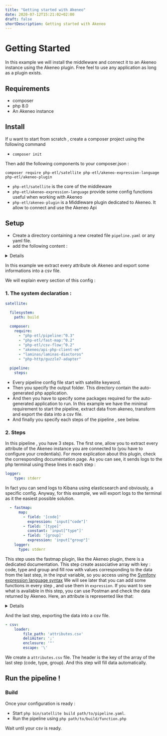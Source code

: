 ```yaml
---
title: "Getting started with Akeneo"
date: 2020-07-12T15:21:02+02:00
draft: false
shortDescription: Getting started with Akeneo
---
```


# Getting Started

In this example we will install the middleware and connect it to an Akeneo instance using the Akeneo plugin. Free feel
to use any application as long as a plugin exists.

## Requirements

- composer
- php 8.0
- An Akeneo instance

## Install

If u want to start from scratch , create a composer project using the following command

- `composer init`

Then add the following components to your composer.json :

```
composer require php-etl/satellite php-etl/akeneo-expression-language php-etl/akeneo-plugin
```

- `php-etl/satellite` is the core of the middleware
- `php-etl/akeneo-expression-language` provide some config functions useful when working with Akeneo
- `php-etl/akeneo-plugin` is a Middleware plugin dedicated to Akeneo. It allow to connect and use the Akeneo Api

## Setup

- Create a directory containing a new created file `pipeline.yaml` or any yaml file.
- add the following content :


<details>

```yaml
satellite:

  filesystem:
    path: build

  composer:
    require:
      - "php-etl/pipeline:^0.3"
      - "php-etl/fast-map:^0.2"
      - "php-etl/csv-flow:^0.2"
      - "akeneo/api-php-client-ee"
      - "laminas/laminas-diactoros"
      - "php-http/guzzle7-adapter"

  pipeline:
    steps:
      - akeneo:
          enterprise: false
          extractor:
            type: attribute
            method: all
          client:
            api_url: 'api_url'
            client_id: 'client_id'
            secret: 'secret'
            username: 'username'
            password: 'password'
        logger:
          type: stderr
      - fastmap:
          map:
            - field: '[code]'
              expression: 'input["code"]'
            - field: '[type]'
              constant: 'input["type"]'
            - field: '[group]'
              expression: 'input["group"]'
        logger:
          type: stderr
      - csv:
          loader:
            file_path: 'attributes.csv'
            delimiter: ';'
            enclosure: '"'
            escape: '\'

```

</details>

In this example we extract every attribute ok Akeneo and export some informations into a csv file.

We will explain every section of this config :

### 1. The system declaration :
```yaml
satellite:

  filesystem:
    path: build
    
  composer:
    require:
      - "php-etl/pipeline:^0.3"
      - "php-etl/fast-map:^0.2"
      - "php-etl/csv-flow:^0.2"
      - "akeneo/api-php-client-ee"
      - "laminas/laminas-diactoros"
      - "php-http/guzzle7-adapter"
      
  pipeline:
    steps:
```

- Every pipeline config file start with satellite keyword.
- Then you specify the output folder. This directory contain the auto-generated php application.
- And then you have to specify some packages required for the auto-generated application to run.
In this example we have the minimal requirement to start the pipeline, extract data from akeneo,
transform and export the data into a csv file.
- And finally you specify each steps of the pipeline , see below.

### 2. Steps 

In this pipeline , you have 3 steps.
The first one, allow you to extract every attribute of the Akeneo instance you are connected to
(you have to configure your credentials).
For more explication about this plugin, check the corresponding documentation page.
As you can see, it sends logs to the php terminal using these lines in each step :

```yaml
logger:
    type: stderr
```
In fact you can send logs to Kibana using elasticsearch and obviously, a specific config.
Anyway, for this example, we will export logs to the terminal as it the easiest possible solution.

```yaml
  - fastmap:
      map:
        - field: '[code]'
          expression: 'input["code"]'
        - field: '[type]'
          constant: 'input["type"]'
        - field: '[group]'
          expression: 'input["group"]'
    logger:
      type: stderr
```

This step uses the fastmap plugin, like the Akeneo plugin, there is a dedicated documentation.
This step create associative array with key : code, type and group and fill row with values
corresponding to the data from the last step, in the input variable, so you access using the
[Symfony expression language syntax](https://symfony.com/doc/current/components/expression_language.html)
We will see later that you can add some functions in every step , and use them in `expression`.
If you want to see what is available in this step, you can use Postman and check the data returned by Akeneo.
Here, an attribute is represented like that:
<details>

```
{
  "_links": {
    "self": {
      "href": "https://myakeneo/api/rest/v1/attributes/accessoires"
    }
  },
  "code": "accessories",
  "type": "pim_catalog_text",
  "group": "marketing",
  "unique": false,
  "useable_as_grid_filter": false,
  "allowed_extensions": [],
  "metric_family": null,
  "default_metric_unit": null,
  "reference_data_name": null,
  "available_locales": [],
  "max_characters": null,
  "validation_rule": null,
  "validation_regexp": null,
  "wysiwyg_enabled": null,
  "number_min": null,
  "number_max": null,
  "decimals_allowed": null,
  "negative_allowed": null,
  "date_min": null,
  "date_max": null,
  "max_file_size": null,
  "minimum_input_length": null,
  "sort_order": 17,
  "localizable": true,
  "scopable": false,
  "labels": {
    "fr_FR": "Accessoires"
  },
  "auto_option_sorting": null,
  "default_value": null,
  "group_labels": {
    "fr_FR": "Marketing"
  }
}
```


</details>

And the last step, exporting the data into a csv file.

```yaml
- csv:
    loader:
        file_path: 'attributes.csv'
        delimiter: ';'
        enclosure: '"'
        escape: '\'
```

We create a `attributes.csv` file. The header is the key of the array of the last step (code, type, group).
And this step will fill data automatically.

## Run the pipeline ! 

### Build

Once your configuration is ready :
- Start `php bin/satellite build path/to/pipeline.yaml`.
- Run the pipeline using `php path/to/build/function.php`

Wait until your csv is ready.
